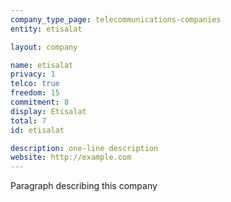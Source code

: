 ```yaml
---
company_type_page: telecommunications-companies
entity: etisalat

layout: company

name: etisalat
privacy: 1
telco: true
freedom: 15
commitment: 8
display: Etisalat
total: 7
id: etisalat

description: one-line description
website: http://example.com
---
```


Paragraph describing this company
